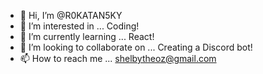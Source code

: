 - 👋 Hi, I’m @R0KATAN5KY
- 👀 I’m interested in ... Coding!
- 🌱 I’m currently learning ... React!
- 💞️ I’m looking to collaborate on ... Creating a Discord bot!
- 📫 How to reach me ... shelbytheoz@gmail.com

<!---
R0KATAN5KY/R0KATAN5KY is a ✨ special ✨ repository because its `README.md` (this file) appears on your GitHub profile.
You can click the Preview link to take a look at your changes.
--->
